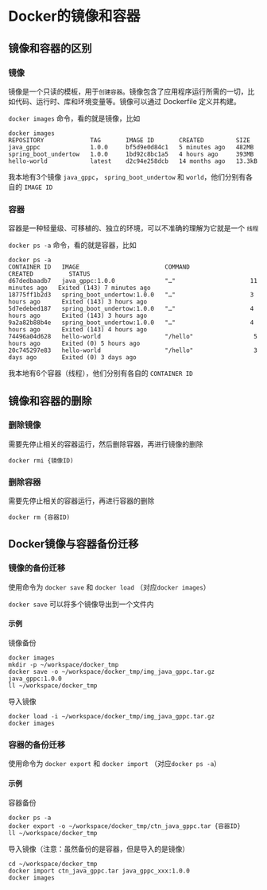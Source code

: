 # Docker的镜像和容器

## 镜像和容器的区别

### 镜像
镜像是一个只读的模板，用于``创建容器``。镜像包含了应用程序运行所需的一切，比如代码、运行时、库和环境变量等。镜像可以通过 Dockerfile 定义并构建。

``docker images`` 命令，看的就是镜像，比如

```
docker images
REPOSITORY             TAG       IMAGE ID       CREATED         SIZE
java_gppc              1.0.0     bf5d9e0d84c1   5 minutes ago   482MB
spring_boot_undertow   1.0.0     1bd92c8bc1a5   4 hours ago     393MB
hello-world            latest    d2c94e258dcb   14 months ago   13.3kB
```
我本地有3个镜像 ``java_gppc``， ``spring_boot_undertow`` 和 ``world``，他们分别有各自的 ``IMAGE ID``

### 容器
容器是一种轻量级、可移植的、独立的环境，可以不准确的理解为它就是一个 ``线程``

``docker ps -a`` 命令，看的就是容器，比如
```
docker ps -a
CONTAINER ID   IMAGE                        COMMAND                  CREATED          STATUS
d67dedbaadb7   java_gppc:1.0.0              "…"                     11 minutes ago   Exited (143) 7 minutes ago
18775ff1b2d3   spring_boot_undertow:1.0.0   "…"                     3 hours ago      Exited (143) 3 hours ago
5d7edebed187   spring_boot_undertow:1.0.0   "…"                     4 hours ago      Exited (143) 3 hours ago
9a2a82b88b4e   spring_boot_undertow:1.0.0   "…"                     4 hours ago      Exited (143) 4 hours ago
74496a04d628   hello-world                  "/hello"                 5 hours ago      Exited (0) 5 hours ago
20c745297e83   hello-world                  "/hello"                 3 days ago       Exited (0) 3 days ago
```
我本地有6个容器（线程），他们分别有各自的 ``CONTAINER ID``

## 镜像和容器的删除

### 删除镜像
需要先停止相关的容器运行，然后删除容器，再进行镜像的删除
```
docker rmi {镜像ID)
```

### 删除容器
需要先停止相关的容器运行，再进行容器的删除
```
docker rm {容器ID)
```

## Docker镜像与容器备份迁移

### 镜像的备份迁移

使用命令为 ``docker save`` 和 ``docker load`` （对应``docker images``）

``docker save`` 可以将多个镜像导出到一个文件内

#### 示例
镜像备份
```
docker images
mkdir -p ~/workspace/docker_tmp
docker save -o ~/workspace/docker_tmp/img_java_gppc.tar.gz java_gppc:1.0.0
ll ~/workspace/docker_tmp
```

导入镜像
```
docker load -i ~/workspace/docker_tmp/img_java_gppc.tar.gz
docker images
```

### 容器的备份迁移

使用命令为 ``docker export`` 和 ``docker import`` （对应``docker ps -a``）

#### 示例

容器备份
```
docker ps -a
docker export -o ~/workspace/docker_tmp/ctn_java_gppc.tar {容器ID}
ll ~/workspace/docker_tmp
```

导入镜像（注意：虽然备份的是容器，但是导入的是镜像）
```
cd ~/workspace/docker_tmp
docker import ctn_java_gppc.tar java_gppc_xxx:1.0.0
docker images
```
